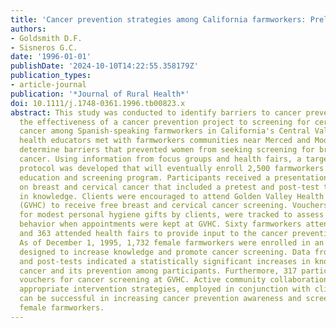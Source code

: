 ```yaml
---
title: 'Cancer prevention strategies among California farmworkers: Preliminary findings'
authors:
- Goldsmith D.F.
- Sisneros G.C.
date: '1996-01-01'
publishDate: '2024-10-10T14:22:55.358179Z'
publication_types:
- article-journal
publication: '*Journal of Rural Health*'
doi: 10.1111/j.1748-0361.1996.tb00823.x
abstract: This study was conducted to identify barriers to cancer prevention and evaluate
  the effectiveness of a cancer prevention project to screening for cervical and breast
  cancer among Spanish-speaking farmworkers in California's Central Valley. Bilingual
  health educators met with farmworkers communities near Merced and Modesto, CA, to
  determine barriers that prevented women from seeking screening for breast and cervical
  cancer. Using information from focus groups and health fairs, a targeted outreach
  protocol was developed that will eventually enroll 2,500 farmworkers in a cancer
  education and screening program. Participants received a presentation in Spanish
  on breast and cervical cancer that included a pretest and post-test to assess increases
  in knowledge. Clients were encouraged to attend Golden Valley Health Centers Inc.
  (GVHC) to receive free breast and cervical cancer screening. Vouchers, redeemable
  for modest personal hygiene gifts by clients, were tracked to assess prevention
  behavior when appointments were kept at GVHC. Sixty farmworkers attended focus groups
  and 363 attended health fairs to provide input to the cancer prevention program.
  As of December 1, 1995, 1,732 female farmworkers were enrolled in an outreach program
  designed to increase knowledge and promote cancer screening. Data from pretests
  and post-tests indicated a statistically significant increases in knowledge about
  cancer and its prevention among participants. Furthermore, 317 participants redeemed
  vouchers for cancer screening at GVHC. Active community collaboration and culturally
  appropriate intervention strategies, employed in conjunction with clinical services,
  can be successful in increasing cancer prevention awareness and screening among
  female farmworkers.
---
```

